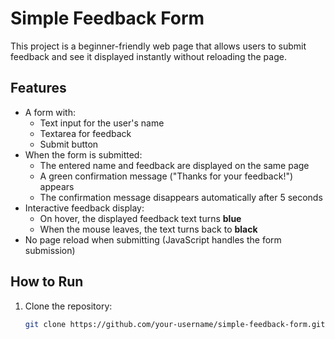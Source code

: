 # Simple Feedback Form

This project is a beginner-friendly web page that allows users to submit feedback and see it displayed instantly without reloading the page.

## Features
- A form with:
  - Text input for the user's name
  - Textarea for feedback
  - Submit button
- When the form is submitted:
  - The entered name and feedback are displayed on the same page
  - A green confirmation message ("Thanks for your feedback!") appears
  - The confirmation message disappears automatically after 5 seconds
- Interactive feedback display:
  - On hover, the displayed feedback text turns **blue**
  - When the mouse leaves, the text turns back to **black**
- No page reload when submitting (JavaScript handles the form submission)

## How to Run
1. Clone the repository:
   ```bash
   git clone https://github.com/your-username/simple-feedback-form.git
